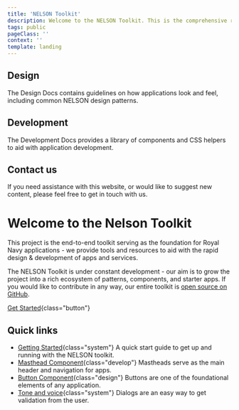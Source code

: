 ```yaml
---
title: 'NELSON Toolkit'
description: Welcome to the NELSON Toolkit. This is the comprehensive resource for designing & building Applications for the Royal Navy.
tags: public
pageClass: ''
context: ''
template: landing
---
```

<info-box class="design" link="/design" linktext="Read Documentation">

## Design

The Design Docs contains guidelines on how applications look and feel, including common NELSON design patterns.


</info-box>

<info-box class="develop" link="/develop" linktext="Read Documentation">

## Development

The Development Docs provides a library of components and CSS helpers to aid with application development.

</info-box>

<info-box class="contact-us" link="/contact-us" linktext="Contact Us">

## Contact us

If you need assistance with this website, or would like to suggest new content, please feel free to get in touch with us.

</info-box>

<content-box class="span-2">

# Welcome to the Nelson Toolkit

This project is the end-to-end toolkit serving as the foundation for Royal Navy applications - we provide tools and resources to aid with the rapid design & development of apps and services.

The NELSON Toolkit is under constant development - our aim is to grow the project into a rich ecosystem of patterns, components, and starter apps. If you would like to contribute in any way, our entire toolkit is [open source on GitHub](https://github.com/royal-navy/standards-toolkit).


[Get Started](/develop/geting-started){class="button"}

</content-box>

<content-box class="quick-links">

## Quick links

- [Getting Started](/develop/getting-started){class="system"}
  A quick start guide to get up and running with the NELSON toolkit.
- [Masthead Component](/develop/components/masthead/){class="develop"}
  Mastheads serve as the main header and navigation for apps.
- [Button Component](/develop/components/buttons/){class="design"}
  Buttons are one of the foundational elements of any application.
- [Tone and voice](/develop/components/dialogs/){class="system"}
  Dialogs are an easy way to get validation from the user.
</content-box>
